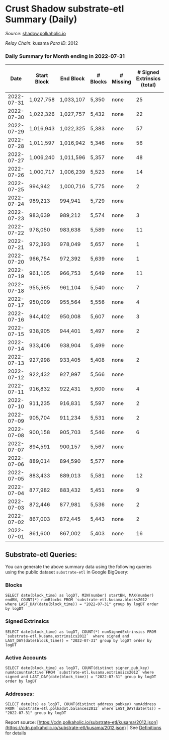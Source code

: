 # Crust Shadow substrate-etl Summary (Daily)

_Source_: [shadow.polkaholic.io](https://shadow.polkaholic.io)

*Relay Chain*: kusama
*Para ID*: 2012



### Daily Summary for Month ending in 2022-07-31


| Date | Start Block | End Block | # Blocks | # Missing | # Signed Extrinsics (total) | # Active Accounts | # Addresses with Balances | # Events | # Transfers | # XCM Transfers In | # XCM Transfers Out |
| ---- | ----------- | --------- | -------- | --------- | --------------------------- | ----------------- | ------------------------- | -------- | ----------- | ------------------ | ------------------- |
| 2022-07-31 | 1,027,758 | 1,033,107 | 5,350 | none  | 25 | 12 | 1,451 | 10,893 | 25 ($11,180.91) | 9 ($1,300.11) | 4 ($118.91) |
| 2022-07-30 | 1,022,326 | 1,027,757 | 5,432 | none  | 22 | 8 | 1,450 | 11,047 | 22 ($8,853.87) | 11 ($2,667.05) |   |
| 2022-07-29 | 1,016,943 | 1,022,325 | 5,383 | none  | 57 | 19 | 1,449 | 11,198 | 56 ($27,592.94) | 21 ($6,880.18) | 7 ($1,194.09) |
| 2022-07-28 | 1,011,597 | 1,016,942 | 5,346 | none  | 56 | 22 | 1,447 | 11,119 | 50 ($36,569.25) | 20 ($23,028.01) | 6 ($3,355.43) |
| 2022-07-27 | 1,006,240 | 1,011,596 | 5,357 | none  | 48 | 19 | 1,444 | 11,111 | 38 ($35,423.20) | 19 ($19,177.86) | 9 ($592.66) |
| 2022-07-26 | 1,000,717 | 1,006,239 | 5,523 | none  | 14 | 5 | 1,439 | 11,135 |   |   |   |
| 2022-07-25 | 994,942 | 1,000,716 | 5,775 | none  | 2 | 2 | 1,439 | 11,562 | 1 ($198.93) |   | 1 ($199.12) |
| 2022-07-24 | 989,213 | 994,941 | 5,729 | none  |  |  | 1,439 | 11,461 |   |   |   |
| 2022-07-23 | 983,639 | 989,212 | 5,574 | none  | 3 | 3 | 1,439 | 11,174 | 2 ($185.73) | 2 ($87.98) | 1 ($185.73) |
| 2022-07-22 | 978,050 | 983,638 | 5,589 | none  | 11 | 5 | 1,439 | 11,258 |   | 1 ($50.37) |   |
| 2022-07-21 | 972,393 | 978,049 | 5,657 | none  | 1 | 1 | 1,439 | 11,322 | 1 ($2.26) |   | 1 ($2.26) |
| 2022-07-20 | 966,754 | 972,392 | 5,639 | none  | 1 | 1 | 1,439 | 11,287 |   | 1 ($7.86) |   |
| 2022-07-19 | 961,105 | 966,753 | 5,649 | none  | 11 | 9 | 1,439 | 11,364 | 4 ($64,299.67) | 3 ($2.17) |   |
| 2022-07-18 | 955,565 | 961,104 | 5,540 | none  | 7 | 4 | 1,437 | 11,129 | 2 ($337.02) | 3 ($217.06) | 2 ($337.02) |
| 2022-07-17 | 950,009 | 955,564 | 5,556 | none  | 4 | 3 | 1,436 | 11,144 | 4 ($175.77) | 1 ($66.76) | 2 ($174.87) |
| 2022-07-16 | 944,402 | 950,008 | 5,607 | none  | 3 | 2 | 1,435 | 11,237 | 3 ($11,233.01) | 1 ($0.92) | 1 ($5,618.62) |
| 2022-07-15 | 938,905 | 944,401 | 5,497 | none  | 2 | 2 | 1,434 | 11,013 | 1 ($206.16) | 2 ($38.29) | 1 ($206.16) |
| 2022-07-14 | 933,406 | 938,904 | 5,499 | none  |  |  | 1,434 | 11,002 |   | 1 ($263.19) |   |
| 2022-07-13 | 927,998 | 933,405 | 5,408 | none  | 2 | 2 | 1,434 | 10,834 | 2 ($9.83) |   | 2 ($9.83) |
| 2022-07-12 | 922,432 | 927,997 | 5,566 | none  |  |  | 1,435 | 11,136 |   | 1 ($210.01) |   |
| 2022-07-11 | 916,832 | 922,431 | 5,600 | none  | 4 | 4 | 1,435 | 11,228 | 3 ($187.81) | 1 ($0.02) | 2 ($184.74) |
| 2022-07-10 | 911,235 | 916,831 | 5,597 | none  | 2 | 2 | 1,435 | 13,789 | 1,291 ($27,842.90) |   | 1 ($186.52) |
| 2022-07-09 | 905,704 | 911,234 | 5,531 | none  | 2 | 2 | 1,434 | 11,083 | 1 ($0.56) | 1 ($73.58) |   |
| 2022-07-08 | 900,158 | 905,703 | 5,546 | none  | 6 | 5 | 1,433 | 11,149 | 1 ($70.94) | 2 ($270.75) | 1 ($70.94) |
| 2022-07-07 | 894,591 | 900,157 | 5,567 | none  |  |  | 1,431 | 11,136 |   |   |   |
| 2022-07-06 | 889,014 | 894,590 | 5,577 | none  |  |  | 1,431 | 11,162 |   | 2 ($38.42) |   |
| 2022-07-05 | 883,433 | 889,013 | 5,581 | none  | 12 | 7 | 1,431 | 11,228 | 3 ($57,763.41) | 2 ($5.42) |   |
| 2022-07-04 | 877,982 | 883,432 | 5,451 | none  | 9 | 7 | 1,430 | 10,963 | 2 ($93.07) | 2 ($18.06) | 2 ($93.06) |
| 2022-07-03 | 872,446 | 877,981 | 5,536 | none  | 2 | 1 | 1,430 | 11,081 |   |   |   |
| 2022-07-02 | 867,003 | 872,445 | 5,443 | none  | 2 | 2 | 1,430 | 10,902 | 2 ($496.61) |   | 2 ($496.60) |
| 2022-07-01 | 861,600 | 867,002 | 5,403 | none  | 16 | 7 | 1,430 | 10,914 | 9 ($647.04) | 4 ($759.62) | 9 ($647.00) |

## Substrate-etl Queries:
You can generate the above summary data using the following queries using the public dataset `substrate-etl` in Google BigQuery:


### Blocks
```
SELECT date(block_time) as logDT, MIN(number) startBN, MAX(number) endBN, COUNT(*) numBlocks FROM `substrate-etl.kusama.blocks2012`  where LAST_DAY(date(block_time)) = "2022-07-31" group by logDT order by logDT
```


### Signed Extrinsics
```
SELECT date(block_time) as logDT, COUNT(*) numSignedExtrinsics FROM `substrate-etl.kusama.extrinsics2012`  where signed and LAST_DAY(date(block_time)) = "2022-07-31" group by logDT order by logDT
```


### Active Accounts
```
SELECT date(block_time) as logDT, COUNT(distinct signer_pub_key) numAccountsActive FROM `substrate-etl.kusama.extrinsics2012` where signed and LAST_DAY(date(block_time)) = "2022-07-31" group by logDT order by logDT
```


### Addresses:
```
SELECT date(ts) as logDT, COUNT(distinct address_pubkey) numAddress FROM `substrate-etl.polkadot.balances2012` where LAST_DAY(date(ts)) = "2022-07-31" group by logDT
```



Report source: [https://cdn.polkaholic.io/substrate-etl/kusama/2012.json](https://cdn.polkaholic.io/substrate-etl/kusama/2012.json) | See [Definitions](/DEFINITIONS.md) for details

